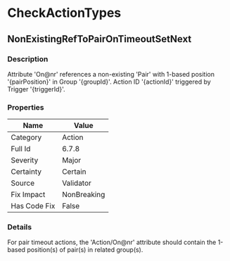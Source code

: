 ﻿---  
uid: Validator_6_7_8  
---

# CheckActionTypes

## NonExistingRefToPairOnTimeoutSetNext

### Description

Attribute 'On@nr' references a non\-existing 'Pair' with 1\-based position '{pairPosition}' in Group '{groupId}'. Action ID '{actionId}' triggered by Trigger '{triggerId}'.

### Properties

| Name         | Value       |
| ------------ | ----------- |
| Category     | Action      |
| Full Id      | 6.7.8       |
| Severity     | Major       |
| Certainty    | Certain     |
| Source       | Validator   |
| Fix Impact   | NonBreaking |
| Has Code Fix | False       |

### Details

For pair timeout actions, the 'Action\/On@nr' attribute should contain the 1\-based position(s) of pair(s) in related group(s).
